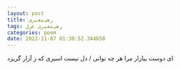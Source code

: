```yaml
---
layout: post
title: رهی‌معیری
tags: رهی‌معیری غزل
categories: poem
date: 2022-11-07 01:30:52.344658
---
```


ای دوست بیازار مرا هر چه توانی / دل نیست اسیری که ز آزار گریزد